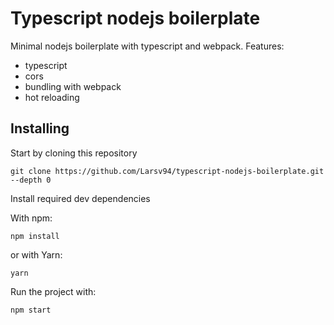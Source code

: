 # Typescript nodejs boilerplate

Minimal nodejs boilerplate with typescript and webpack.
Features:

- typescript
- cors
- bundling with webpack
- hot reloading

## Installing

Start by cloning this repository

```shell
git clone https://github.com/Larsv94/typescript-nodejs-boilerplate.git --depth 0
```

Install required dev dependencies

With npm:

```shell
npm install
```

or with Yarn:

```shell
yarn
```

Run the project with:

```shell
npm start
```
